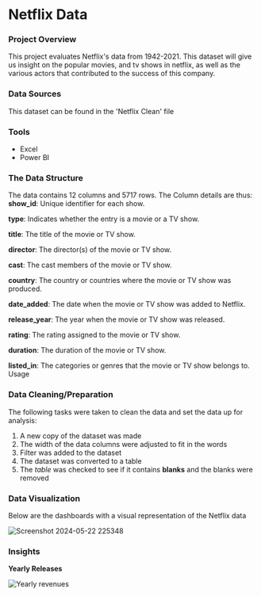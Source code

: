 # Netflix Data

### Project Overview
This project evaluates Netflix's data from 1942-2021. This dataset will give us insight on the popular movies, and tv shows in netflix, as well as the various actors that contributed to the success of this company.

### Data Sources
This dataset can be found in the 'Netflix Clean' file

### Tools
- Excel
- Power BI

### The Data Structure
The data contains 12 columns and 5717 rows.
The Column details are thus:
**show_id**: Unique identifier for each show.

**type**: Indicates whether the entry is a movie or a TV show.

**title**: The title of the movie or TV show.

**director**: The director(s) of the movie or TV show.

**cast**: The cast members of the movie or TV show.

**country**: The country or countries where the movie or TV show was produced.

**date_added**: The date when the movie or TV show was added to Netflix.

**release_year**: The year when the movie or TV show was released.

**rating**: The rating assigned to the movie or TV show.

**duration**: The duration of the movie or TV show.

**listed_in**: The categories or genres that the movie or TV show belongs to.
Usage


### Data Cleaning/Preparation
The following tasks were taken to clean the data and set the data up for analysis:
1. A new copy of the dataset was made
2. The width of the data columns were adjusted to fit in the words
3. Filter was added to the dataset
4. The dataset was converted to a table
5. The *table* was checked to see if it contains **blanks** and the blanks were removed


### Data Visualization
Below are the dashboards with a visual representation of the Netflix data

![Screenshot 2024-05-22 225348](https://github.com/NStanley0524/_Netflix_/assets/169830658/3e870399-8c33-47a8-94f6-fd28cd1f3ae3)

### Insights
**Yearly Releases**

![Yearly revenues](https://github.com/NStanley0524/_Netflix_/assets/169830658/bf9a0bdf-7924-4646-9a0b-3f9a0935d705)

